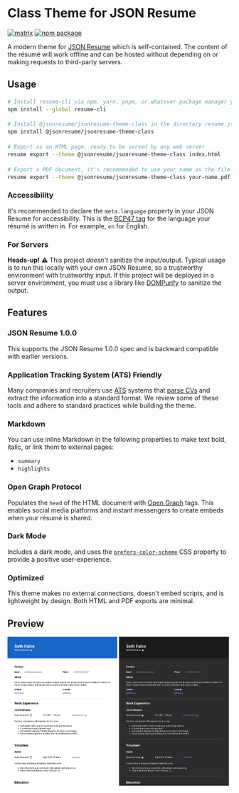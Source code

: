 # Class Theme for JSON Resume

[![matrix](https://img.shields.io/badge/matrix-join%20chat-%230dbd8b)](https://matrix.to/#/#json-resume:one.ems.host)
[![npm package](https://img.shields.io/npm/v/@jsonresume/jsonresume-theme-class)](https://www.npmjs.com/package/@jsonresume/jsonresume-theme-class)

A modern theme for [JSON Resume](http://jsonresume.org/) which is self-contained. The content of the résumé will work offline and can be hosted without depending on or making requests to third-party servers.

## Usage

```sh
# Install resume-cli via npm, yarn, pnpm, or whatever package manager you want
npm install --global resume-cli

# Install @jsonresume/jsonresume-theme-class in the directory resume.json is in
npm install @jsonresume/jsonresume-theme-class

# Export as an HTML page, ready to be served by any web server
resume export --theme @jsonresume/jsonresume-theme-class index.html

# Export a PDF document, it's recommended to use your name as the file name
resume export --theme @jsonresume/jsonresume-theme-class your-name.pdf
```

### Accessibility

It's recommended to declare the `meta.language` property in your JSON Resume for accessibility. This is the [BCP47 tag](https://developer.mozilla.org/docs/Web/HTML/Global_attributes/lang#language_tag_syntax) for the language your résumé is written in. For example, `en` for English.

### For Servers

**Heads-up!** ⚠️ This project _doesn't_ sanitize the input/output. Typical usage is to run this locally with your own JSON Resume, so a trustworthy environment with trustworthy input. If this project will be deployed in a server environment, you must use a library like [DOMPurify](https://github.com/cure53/DOMPurify) to sanitize the output.

## Features

### JSON Resume 1.0.0

This supports the JSON Resume 1.0.0 spec and is backward compatible with earlier versions.

### Application Tracking System (ATS) Friendly

Many companies and recruiters use [ATS](https://wikipedia.org/wiki/Applicant_tracking_system) systems that [parse CVs](https://wikipedia.org/wiki/R%C3%A9sum%C3%A9_parsing) and extract the information into a standard format. We review some of these tools and adhere to standard practices while building the theme.

### Markdown

You can use inline Markdown in the following properties to make text bold, italic, or link them to external pages:

- `summary`
- `highlights`

### Open Graph Protocol

Populates the `head` of the HTML document with [Open Graph](https://ogp.me/) tags. This enables social media platforms and instant messengers to create embeds when your résumé is shared.

### Dark Mode

Includes a dark mode, and uses the [`prefers-color-scheme`](https://developer.mozilla.org/docs/Web/CSS/@media/prefers-color-scheme) CSS property to provide a positive user-experience.

### Optimized

This theme makes no external connections, doesn't embed scripts, and is lightweight by design. Both HTML and PDF exports are minimal.

## Preview

<img src="./assets/preview-light.png" width="49%" alt="The Class theme for JSON Resume rendered with mock data. Features a plain blue bar at the top containing the candidates name and role, then a plain white background with contact information, work experience, volunteer information, etc."/> <img src="./assets/preview-dark.png" width="49%" alt="The Class theme for JSON Resume rendered with mock data when dark mode is detected. Features a dark gray bar at the top containing the candidates name and role, then a slightly lighter gray background with contact information, work experience, volunteer information, etc."/>
